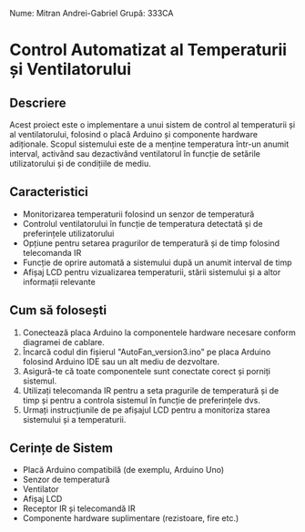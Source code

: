 Nume: Mitran Andrei-Gabriel
Grupă: 333CA

# Control Automatizat al Temperaturii și Ventilatorului

## Descriere
Acest proiect este o implementare a unui sistem de control al temperaturii și al ventilatorului, folosind o placă Arduino și componente hardware adiționale. Scopul sistemului este de a menține temperatura într-un anumit interval, activând sau dezactivând ventilatorul în funcție de setările utilizatorului și de condițiile de mediu.

## Caracteristici
- Monitorizarea temperaturii folosind un senzor de temperatură
- Controlul ventilatorului în funcție de temperatura detectată și de preferințele utilizatorului
- Opțiune pentru setarea pragurilor de temperatură și de timp folosind telecomanda IR
- Funcție de oprire automată a sistemului după un anumit interval de timp
- Afișaj LCD pentru vizualizarea temperaturii, stării sistemului și a altor informații relevante

## Cum să folosești
1. Conectează placa Arduino la componentele hardware necesare conform diagramei de cablare.
2. Încarcă codul din fișierul "AutoFan_version3.ino" pe placa Arduino folosind Arduino IDE sau un alt mediu de dezvoltare.
3. Asigură-te că toate componentele sunt conectate corect și porniți sistemul.
4. Utilizați telecomanda IR pentru a seta pragurile de temperatură și de timp și pentru a controla sistemul în funcție de preferințele dvs.
5. Urmați instrucțiunile de pe afișajul LCD pentru a monitoriza starea sistemului și a temperaturii.

## Cerințe de Sistem
- Placă Arduino compatibilă (de exemplu, Arduino Uno)
- Senzor de temperatură
- Ventilator
- Afișaj LCD
- Receptor IR și telecomandă IR
- Componente hardware suplimentare (rezistoare, fire etc.)

